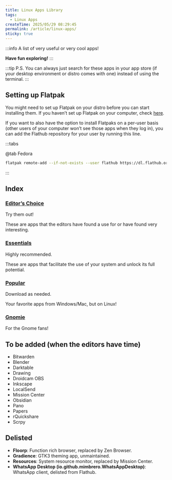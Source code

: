 ```yaml
---
title: Linux Apps Library
tags:
  - Linux Apps
createTime: 2025/05/29 08:29:45
permalink: /article/linux-apps/
sticky: true
---
```


:::info
A list of very useful or very cool apps!

**Have fun exploring!**
:::

:::tip
P.S. You can always just search for these apps in your app store (if your desktop environment or distro comes with one) instead of using the terminal.
:::

## Setting up Flatpak

You might need to set up Flatpak on your distro before you can start installing them. If you haven’t set up Flatpak on your computer, check [here](https://flathub.org/setup).

If you want to also have the option to install Flatpaks on a per-user basis (other users of your computer won’t see those apps when they log in), you can add the Flathub repository for your user by running this line.

:::tabs

@tab Fedora

```bash
flatpak remote-add --if-not-exists --user flathub https://dl.flathub.org/repo/flathub.flatpakrepo
```

:::

## Index

### [Editor’s Choice](./editors-choice.md)

Try them out!

These are apps that the editors have found a use for or have found very interesting.

### [Essentials](./essentials.md)

Highly recommended.

These are apps that facilitate the use of your system and unlock its full potential.

### [Popular](./popular.md)

Download as needed.

Your favorite apps from Windows/Mac, but on Linux!

### [Gnomie](./gnomie.md)

For the Gnome fans!

## To be added (when the editors have time)

- Bitwarden
- Blender
- Darktable
- Drawing
- Droidcam OBS
- Inkscape
- LocalSend
- Mission Center
- Obsidian
- Pano
- Papers
- rQuickshare
- Scrpy

## Delisted

- **Floorp**: Function rich browser, replaced by Zen Browser.
- **Gradience**: GTK3 theming app, unmaintained.
- **Resources**: System resource monitor, replaced by Mission Center.
- **WhatsApp Desktop (io.github.mimbrero.WhatsAppDesktop)**: WhatsApp client, delisted from Flathub.
